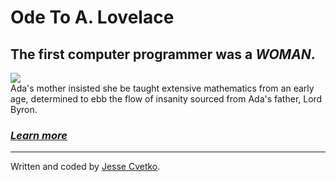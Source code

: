 
<link rel="stylesheet" href="//maxcdn.bootstrapcdn.com/bootstrap/3.3.1/css/bootstrap.min.css"/>
<div class="container">
  <div class="jumbotron">
    <div class="row">
      <div class="col-xs-12">
        <h1 class="text-center">Ode To A. Lovelace</h1>
        <h2 class="text-center">The first computer programmer was a <em>WOMAN</em>.</h2>

<img class="center-image" src="https://s-media-cache-ak0.pinimg.com/originals/d0/bf/f4/d0bff4b80de271dcdb94f8c461adeec6.jpg">
<div class="caption text-center">Ada's mother insisted she be taught extensive mathematics from an early age, determined to ebb the flow of insanity sourced from Ada's father, Lord Byron.

<h3><a href="https://en.wikipedia.org/wiki/Ada_Lovelace"><em>Learn more</em></a></h3>
   </div>
      </div>
        </div> 
          </div>
    <footer class="text-center">
       <hr>
      <p>Written and coded by <a href="https://www.freecodecamp.com/jessecvetko">Jesse Cvetko</a>.</p>
    </footer>  
     </div>  
